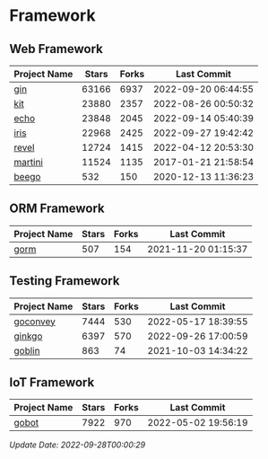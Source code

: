 # Framework

## Web Framework
| Project Name | Stars | Forks | Last Commit |
| ------------ | ----- | ----- | ----------- |
| [gin](https://github.com/gin-gonic/gin) | 63166 | 6937 | 2022-09-20 06:44:55 |
| [kit](https://github.com/go-kit/kit) | 23880 | 2357 | 2022-08-26 00:50:32 |
| [echo](https://github.com/labstack/echo) | 23848 | 2045 | 2022-09-14 05:40:39 |
| [iris](https://github.com/kataras/iris) | 22968 | 2425 | 2022-09-27 19:42:42 |
| [revel](https://github.com/revel/revel) | 12724 | 1415 | 2022-04-12 20:53:30 |
| [martini](https://github.com/go-martini/martini) | 11524 | 1135 | 2017-01-21 21:58:54 |
| [beego](https://github.com/astaxie/beego) | 532 | 150 | 2020-12-13 11:36:23 |

## ORM Framework
| Project Name | Stars | Forks | Last Commit |
| ------------ | ----- | ----- | ----------- |
| [gorm](https://github.com/jinzhu/gorm) | 507 | 154 | 2021-11-20 01:15:37 |

## Testing Framework
| Project Name | Stars | Forks | Last Commit |
| ------------ | ----- | ----- | ----------- |
| [goconvey](https://github.com/smartystreets/goconvey) | 7444 | 530 | 2022-05-17 18:39:55 |
| [ginkgo](https://github.com/onsi/ginkgo) | 6397 | 570 | 2022-09-26 17:00:59 |
| [goblin](https://github.com/franela/goblin) | 863 | 74 | 2021-10-03 14:34:22 |

## IoT Framework
| Project Name | Stars | Forks | Last Commit |
| ------------ | ----- | ----- | ----------- |
| [gobot](https://github.com/hybridgroup/gobot) | 7922 | 970 | 2022-05-02 19:56:19 |

*Update Date: 2022-09-28T00:00:29*